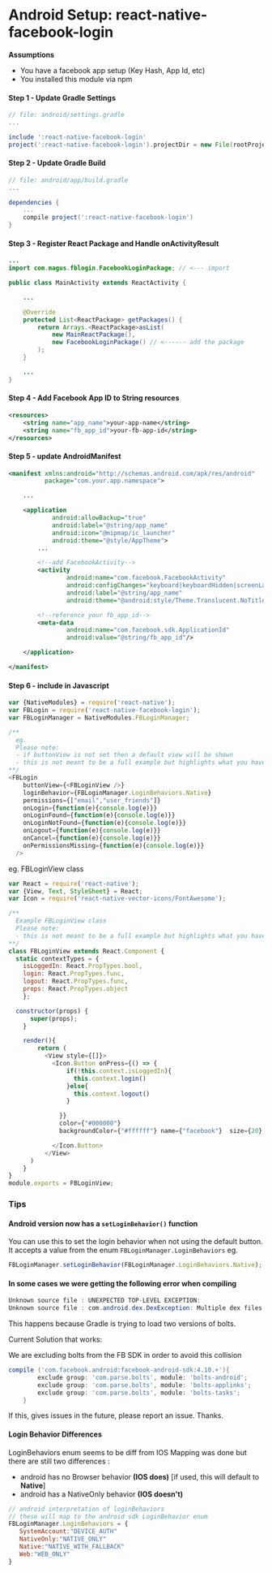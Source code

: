 # Android Setup: react-native-facebook-login

**Assumptions**
- You have a facebook app setup (Key Hash, App Id, etc)
- You installed this module via npm

#### Step 1 - Update Gradle Settings

```gradle
// file: android/settings.gradle
...

include ':react-native-facebook-login'
project(':react-native-facebook-login').projectDir = new File(rootProject.projectDir, '../node_modules/react-native-facebook-login/android')
```

#### Step 2 - Update Gradle Build

```gradle
// file: android/app/build.gradle
...

dependencies {
    ...
    compile project(':react-native-facebook-login')
}
```

#### Step 3 - Register React Package and Handle onActivityResult

```java
...
import com.magus.fblogin.FacebookLoginPackage; // <--- import

public class MainActivity extends ReactActivity {

    ...

    @Override
    protected List<ReactPackage> getPackages() {
        return Arrays.<ReactPackage>asList(
            new MainReactPackage(),
            new FacebookLoginPackage() // <------ add the package
        );
    }

    ...
}
```

#### Step 4 - Add Facebook App ID to String resources

```xml
<resources>
    <string name="app_name">your-app-name</string>
    <string name="fb_app_id">your-fb-app-id</string>
</resources>
```

#### Step 5 - update AndroidManifest

```xml
<manifest xmlns:android="http://schemas.android.com/apk/res/android"
          package="com.your.app.namespace">

    ...

    <application
            android:allowBackup="true"
            android:label="@string/app_name"
            android:icon="@mipmap/ic_launcher"
            android:theme="@style/AppTheme">
        ...

        <!--add FacebookActivity-->
        <activity
                android:name="com.facebook.FacebookActivity"
                android:configChanges="keyboard|keyboardHidden|screenLayout|screenSize|orientation"
                android:label="@string/app_name"
                android:theme="@android:style/Theme.Translucent.NoTitleBar"/>

        <!--reference your fb_app_id-->
        <meta-data
                android:name="com.facebook.sdk.ApplicationId"
                android:value="@string/fb_app_id"/>

    </application>

</manifest>
```

#### Step 6 - include in Javascript

```js
var {NativeModules} = require('react-native');
var FBLogin = require('react-native-facebook-login');
var FBLoginManager = NativeModules.FBLoginManager;

/**
  eg.
  Please note:
  - if buttonView is not set then a default view will be shown
  - this is not meant to be a full example but highlights what you have access to
**/
<FBLogin
    buttonView={<FBLoginView />}
    loginBehavior={FBLoginManager.LoginBehaviors.Native}
    permissions={["email","user_friends"]}
    onLogin={function(e){console.log(e)}}
    onLoginFound={function(e){console.log(e)}}
    onLoginNotFound={function(e){console.log(e)}}
    onLogout={function(e){console.log(e)}}
    onCancel={function(e){console.log(e)}}
    onPermissionsMissing={function(e){console.log(e)}}
  />
```

eg. FBLoginView class
```js
var React = require('react-native');
var {View, Text, StyleSheet} = React;
var Icon = require('react-native-vector-icons/FontAwesome');

/**
  Example FBLoginView class
  Please note:
  - this is not meant to be a full example but highlights what you have access to
**/
class FBLoginView extends React.Component {
  static contextTypes = {
    isLoggedIn: React.PropTypes.bool,
    login: React.PropTypes.func,
    logout: React.PropTypes.func,
    props: React.PropTypes.object
	};

  constructor(props) {
      super(props);
    }

    render(){
        return (
          <View style={[]}>
            <Icon.Button onPress={() => {
                if(!this.context.isLoggedIn){
                  this.context.login()
                }else{
                  this.context.logout()
                }

              }}
              color={"#000000"}
              backgroundColor={"#ffffff"} name={"facebook"}  size={20} borderRadius={100} >

            </Icon.Button>
          </View>
      )
    }
}
module.exports = FBLoginView;
```

### Tips

#### Android version now has a `setLoginBehavior()` function

You can use this to set the login behavior when not using the default button.
It accepts a value from the enum `FBLoginManager.LoginBehaviors`
eg.

```js
FBLoginManager.setLoginBehavior(FBLoginManager.LoginBehaviors.Native);
```

#### In some cases we were getting the following error when compiling

```java
Unknown source file : UNEXPECTED TOP-LEVEL EXCEPTION:
Unknown source file : com.android.dex.DexException: Multiple dex files define Lbolts/AggregateException;
```
This happens because Gradle is trying to load two versions of bolts.

Current Solution that works:

We are excluding bolts from the FB SDK in order to avoid this collision

```gradle
compile ('com.facebook.android:facebook-android-sdk:4.10.+'){
        exclude group: 'com.parse.bolts', module: 'bolts-android';
        exclude group: 'com.parse.bolts', module: 'bolts-applinks';
        exclude group: 'com.parse.bolts', module: 'bolts-tasks';
    }
```

If this, gives issues in the future, please report an issue. Thanks.

#### Login Behavior Differences

LoginBehaviors enum seems to be diff from IOS
Mapping was done but there are still two differences :
- android has no Browser behavior **(IOS does)**  [if used, this will default to **Native**]
- android has a NativeOnly behavior **(IOS doesn't)**

```js
// android interpretation of loginBehaviors
// these will map to the android sdk LoginBehavior enum
FBLoginManager.LoginBehaviors = {
   SystemAccount:"DEVICE_AUTH"
   NativeOnly:"NATIVE_ONLY"
   Native:"NATIVE_WITH_FALLBACK"
   Web:"WEB_ONLY"
}
```
